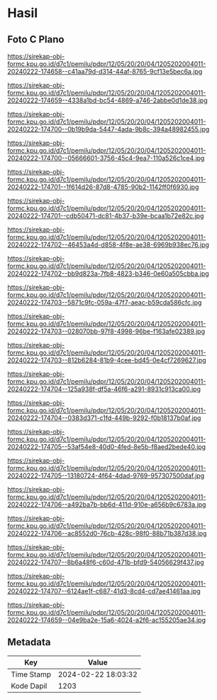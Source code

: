 # Hasil

## Foto C Plano

https://sirekap-obj-formc.kpu.go.id/d7c1/pemilu/pdpr/12/05/20/20/04/1205202004011-20240222-174658--c41aa79d-d314-44af-8765-9cf13e5bec6a.jpg

https://sirekap-obj-formc.kpu.go.id/d7c1/pemilu/pdpr/12/05/20/20/04/1205202004011-20240222-174659--4338a1bd-bc54-4869-a746-2abbe0d1de38.jpg

https://sirekap-obj-formc.kpu.go.id/d7c1/pemilu/pdpr/12/05/20/20/04/1205202004011-20240222-174700--0b19b9da-5447-4ada-9b8c-394a48982455.jpg

https://sirekap-obj-formc.kpu.go.id/d7c1/pemilu/pdpr/12/05/20/20/04/1205202004011-20240222-174700--05666601-3756-45c4-9ea7-110a526c1ce4.jpg

https://sirekap-obj-formc.kpu.go.id/d7c1/pemilu/pdpr/12/05/20/20/04/1205202004011-20240222-174701--1f614d26-87d8-4785-90b2-1142ff0f6930.jpg

https://sirekap-obj-formc.kpu.go.id/d7c1/pemilu/pdpr/12/05/20/20/04/1205202004011-20240222-174701--cdb50471-dc81-4b37-b39e-bcaa1b72e82c.jpg

https://sirekap-obj-formc.kpu.go.id/d7c1/pemilu/pdpr/12/05/20/20/04/1205202004011-20240222-174702--46453a4d-d858-4f8e-ae38-6969b938ec76.jpg

https://sirekap-obj-formc.kpu.go.id/d7c1/pemilu/pdpr/12/05/20/20/04/1205202004011-20240222-174702--bb9d823a-7fb8-4823-b346-0e60a505cbba.jpg

https://sirekap-obj-formc.kpu.go.id/d7c1/pemilu/pdpr/12/05/20/20/04/1205202004011-20240222-174703--5871c9fc-059a-47f7-aeac-b59cda586cfc.jpg

https://sirekap-obj-formc.kpu.go.id/d7c1/pemilu/pdpr/12/05/20/20/04/1205202004011-20240222-174703--028070bb-97f8-4998-96be-f163afe02389.jpg

https://sirekap-obj-formc.kpu.go.id/d7c1/pemilu/pdpr/12/05/20/20/04/1205202004011-20240222-174703--812b6284-81b9-4cee-bd45-0e4cf7269627.jpg

https://sirekap-obj-formc.kpu.go.id/d7c1/pemilu/pdpr/12/05/20/20/04/1205202004011-20240222-174704--125a938f-df5a-46f6-a291-8931c913ca00.jpg

https://sirekap-obj-formc.kpu.go.id/d7c1/pemilu/pdpr/12/05/20/20/04/1205202004011-20240222-174704--0383d371-c1fd-449b-9292-f0b18137b0af.jpg

https://sirekap-obj-formc.kpu.go.id/d7c1/pemilu/pdpr/12/05/20/20/04/1205202004011-20240222-174705--53af54e8-40d0-4fed-8e5b-f8aed2bede40.jpg

https://sirekap-obj-formc.kpu.go.id/d7c1/pemilu/pdpr/12/05/20/20/04/1205202004011-20240222-174705--13180724-4f64-4dad-9769-957307500daf.jpg

https://sirekap-obj-formc.kpu.go.id/d7c1/pemilu/pdpr/12/05/20/20/04/1205202004011-20240222-174706--a492ba7b-bb6d-411d-910e-a656b9c6783a.jpg

https://sirekap-obj-formc.kpu.go.id/d7c1/pemilu/pdpr/12/05/20/20/04/1205202004011-20240222-174706--ac8552d0-76cb-428c-98f0-88b71b387d38.jpg

https://sirekap-obj-formc.kpu.go.id/d7c1/pemilu/pdpr/12/05/20/20/04/1205202004011-20240222-174707--8b6a48f6-c60d-471b-bfd9-54056629f437.jpg

https://sirekap-obj-formc.kpu.go.id/d7c1/pemilu/pdpr/12/05/20/20/04/1205202004011-20240222-174707--6124ae1f-c687-41d3-8cd4-cd7ae41461aa.jpg

https://sirekap-obj-formc.kpu.go.id/d7c1/pemilu/pdpr/12/05/20/20/04/1205202004011-20240222-174659--04e9ba2e-15a6-4024-a2f6-ac155205ae34.jpg


## Metadata

| Key        | Value               |
| ---------- | ------------------- |
| Time Stamp | 2024-02-22 18:03:32 |
| Kode Dapil | 1203                |



